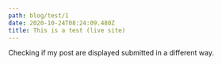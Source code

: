```yaml
---
path: blog/test/1
date: 2020-10-24T08:24:09.480Z
title: This is a test (live site)
---
```

Checking if my post are displayed submitted in a different way.